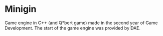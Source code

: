 # Minigin
Game engine in C++ (and Q*bert game) made in the second year of Game Development. The start of the game engine was provided by DAE.
